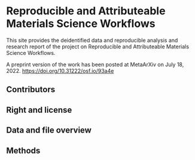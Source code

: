 # Reproducible and Attributeable Materials Science Workflows

This site provides the deidentified data and reproducible analysis and research report of the project on Reproducible and Attributeable Materials Science Workflows. 

A preprint version of the work has been posted at MetaArXiv on July 18, 2022. https://doi.org/10.31222/osf.io/93a4e 

## Contributors 


## Right and license 




## Data and file overview 



## Methods



